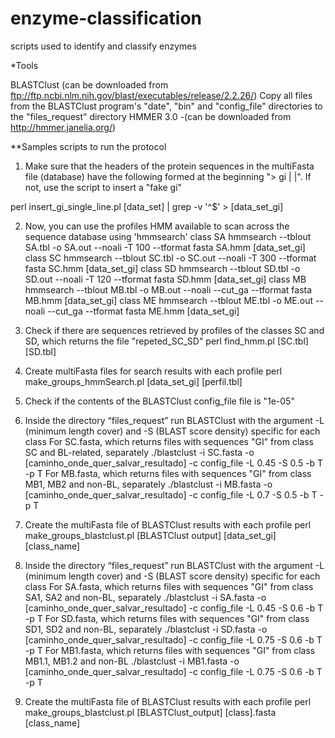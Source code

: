 # enzyme-classification
scripts used to identify and classify enzymes

*Tools

BLASTClust  (can be downloaded from ftp://ftp.ncbi.nlm.nih.gov/blast/executables/release/2.2.26/)
	Copy all files from the BLASTClust program's "date", "bin" and "config_file" directories to the "files_request" directory
HMMER 3.0 -(can be downloaded from http://hmmer.janelia.org/)

**Samples scripts to run the protocol

1. Make sure that the headers of the protein sequences in the multiFasta file (database) have the following formed at the beginning "> gi | <NUMBER> |". If not, use the script to insert a "fake gi"
	
perl insert_gi_single_line.pl [data_set] | grep -v  '^$' > [data_set_gi]

2. Now, you can use the profiles HMM available to scan across the sequence database using 'hmmsearch'
class SA
hmmsearch --tblout SA.tbl -o SA.out --noali -T 100 --tformat fasta SA.hmm [data_set_gi]
class SC
hmmsearch --tblout SC.tbl -o SC.out --noali -T 300 --tformat fasta SC.hmm [data_set_gi]
class SD
hmmsearch --tblout SD.tbl -o SD.out --noali -T 120 --tformat fasta SD.hmm [data_set_gi]
class MB
hmmsearch --tblout MB.tbl -o MB.out --noali --cut_ga --tformat fasta MB.hmm [data_set_gi]
class ME
hmmsearch --tblout ME.tbl -o ME.out --noali --cut_ga --tformat fasta ME.hmm [data_set_gi]

3. Check if there are sequences retrieved by profiles of the classes SC and SD, which returns the file "repeted_SC_SD"
perl find_hmm.pl [SC.tbl] [SD.tbl] 

4. Create multiFasta files for search results with each profile
perl make_groups_hmmSearch.pl [data_set_gi] [perfil.tbl]

5. Check if the contents of the BLASTClust config_file file is "1e-05"

6. Inside the directory “files_request” run BLASTClust with the argument -L (minimum length cover) and -S (BLAST score density) specific for each class
For SC.fasta, which returns files with sequences "GI" from class SC and BL-related, separately 
./blastclust -i SC.fasta -o [caminho_onde_quer_salvar_resultado] -c config_file -L 0.45 -S 0.5 -b T -p T
For MB.fasta, which returns files with sequences "GI" from class MB1, MB2 and non-BL, separately 
./blastclust -i MB.fasta -o [caminho_onde_quer_salvar_resultado] -c config_file -L 0.7 -S 0.5 -b T -p T

7. Create the multiFasta file of BLASTClust results with each profile
perl make_groups_blastclust.pl [BLASTClust output] [data_set_gi] [class_name]

8. Inside the directory “files_request” run BLASTClust with the argument -L (minimum length cover) and -S (BLAST score density) specific for each class
For SA.fasta, which returns files with sequences "GI" from class SA1, SA2 and non-BL, separately 
./blastclust -i SA.fasta -o [caminho_onde_quer_salvar_resultado] -c config_file -L 0.45 -S 0.6 -b T -p T
For SD.fasta, which returns files with sequences "GI" from class SD1, SD2 and non-BL, separately
./blastclust -i SD.fasta -o [caminho_onde_quer_salvar_resultado] -c config_file -L 0.75 -S 0.6 -b T -p T
For MB1.fasta, which returns files with sequences "GI" from class MB1.1, MB1.2 and non-BL
./blastclust -i MB1.fasta -o [caminho_onde_quer_salvar_resultado] -c config_file -L 0.75 -S 0.6 -b T -p T

7. Create the multiFasta file of BLASTClust results with each profile
perl make_groups_blastclust.pl [BLASTClust_output] [class].fasta [class_name]
